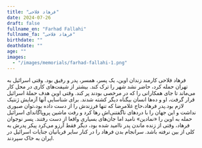 ```yaml
---
title: "فرهاد فلاحی"
date: 2024-07-26
draft: false
fullname_en: "Farhad Fallahi"
fullname_fa: "فرهاد فلاحی"
birthdate: ""
deathdate: ""
age: ""
images:
  - "/images/memorials/farhad-fallahi-1.png"
---
```


فرهاد فلاحی کارمند زندان اوین، یک پسر، همسر، پدر و رفیق بود. وقتی اسرائیل به تهران حمله کرد، حاضر نشد شهر را ترک کند. بیشتر از شیفت‌های کاری در محل کار می‌ماند تا جای همکارانی را که در مرخصی بودند پر کند.
وقتی اوین هدف حملۀ اسرائیل قرار گرفت، او و ده‌ها انسان بیگناه دیگر کشته شدند.
برای شناسایی آنها آزمایش ژنتیک لازم بود.پدر فرهاد،حاج غلامرضا که تنها فرزندش را از دست داده بود،توان صبوری نداشت و این جهان را با دردهای ناگفتنی‌اش رها کرد و رفت
ماشین پروپاگاندای اسرائیل حمله به اوین را «نمادین» نامید اما جان‌های بسیاری واقعا از دست رفتند.
پسر نوجوان فرهاد، وقتی از زنده ماندن پدر ناامید شده بود، دیگر فقط آرزو می‌کرد پیکر پدرش به کلی از بین نرفته باشد. سرانجام بدن فرهاد را در کنار سایر قربانیان جنایات اسرائیل در ایران به خاک سپردند. 